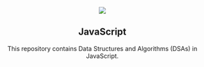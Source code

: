 <p align="center">
  <a href="https://skillicons.dev">
    <img src="https://skillicons.dev/icons?i=javascript" />
  </a>
</p>
<h2 align="center">JavaScript</h2>
<p align="center">This repository contains Data Structures and Algorithms (DSAs) in JavaScript.</p>
